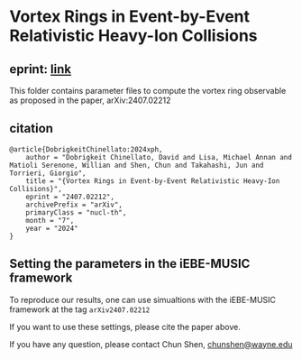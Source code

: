 # Vortex Rings in Event-by-Event Relativistic Heavy-Ion Collisions

## eprint: [link](https://arxiv.org/abs/2407.02212)

This folder contains parameter files to compute the vortex ring observable
as proposed in the paper, arXiv:2407.02212

## citation

```
@article{DobrigkeitChinellato:2024xph,
    author = "Dobrigkeit Chinellato, David and Lisa, Michael Annan and Matioli Serenone, Willian and Shen, Chun and Takahashi, Jun and Torrieri, Giorgio",
    title = "{Vortex Rings in Event-by-Event Relativistic Heavy-Ion Collisions}",
    eprint = "2407.02212",
    archivePrefix = "arXiv",
    primaryClass = "nucl-th",
    month = "7",
    year = "2024"
}
```

## Setting the parameters in the iEBE-MUSIC framework

To reproduce our results, one can use simualtions with the iEBE-MUSIC
framework at the tag `arXiv2407.02212`

If you want to use these settings, please cite the paper above.

If you have any question, please contact Chun Shen, chunshen@wayne.edu

